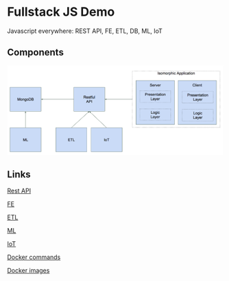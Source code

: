 Fullstack JS Demo
====

Javascript everywhere: REST API, FE, ETL, DB, ML, IoT

Components
----

![alt text](./webjs.png)

Links
----

[Rest API](https://github.com/jgarciadiaz/demo-events/tree/master/api-events)

[FE](https://github.com/jgarciadiaz/demo-events/tree/master/site-events)

[ETL](https://github.com/jgarciadiaz/demo-events/tree/master/etl-events)

[ML](https://github.com/jgarciadiaz/demo-events/tree/master/ml-events)

[IoT](https://github.com/jgarciadiaz/demo-events/tree/master/iot-weather)

[Docker commands](https://github.com/jgarciadiaz/demo-events/tree/master/docker)

[Docker images](https://hub.docker.com/)
